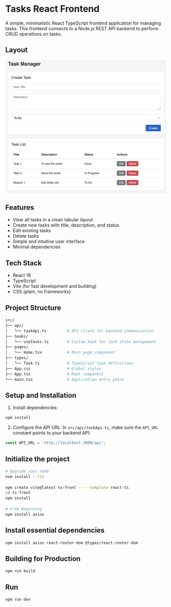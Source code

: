 # Tasks React Frontend

A simple, minimalistic React TypeScript frontend application for managing tasks. This frontend connects to a Node.js REST API backend to perform CRUD operations on tasks.

## Layout
![image](../img/website.jpg)

## Features

- View all tasks in a clean tabular layout
- Create new tasks with title, description, and status
- Edit existing tasks
- Delete tasks
- Simple and intuitive user interface
- Minimal dependencies

## Tech Stack

- React 18
- TypeScript
- Vite (for fast development and building)
- CSS (plain, no frameworks)

## Project Structure

``` bash
src/
├── api/
│   └── taskApi.ts         # API client for backend communication
├── hooks/
│   └── useTasks.ts        # Custom hook for task state management
├── pages/
│   └── Home.tsx           # Main page component
├── types/
│   └── Task.ts            # TypeScript type definitions
├── App.css                # Global styles
├── App.tsx                # Root component
└── main.tsx               # Application entry point
```

## Setup and Installation
1. Install dependencies:
```bash
npm install
```

2. Configure the API URL:
In `src/api/taskApi.ts`, make sure the `API_URL` constant points to your backend API:
```typescript
const API_URL = 'http://localhost:3000/api';
```

## Initialize the project
```bash
# Upgrade your node
nvm install --lts

npm create vite@latest ts-front -- --template react-ts
cd ts-front
npm install

# From Beginning
npm install axios
```

## Install essential dependencies
```bash
npm install axios react-router-dom @types/react-router-dom
```


## Building for Production
```bash
npm run build
```

## Run
```bash
npm run dev
```
